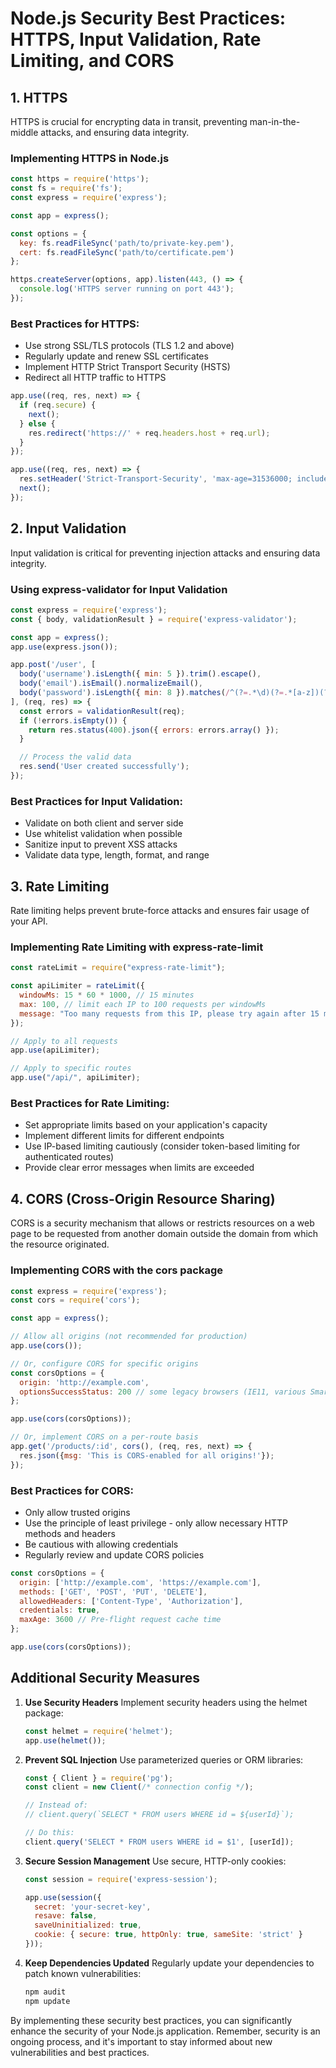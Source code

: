 # Node.js Security Best Practices: HTTPS, Input Validation, Rate Limiting, and CORS

## 1. HTTPS

HTTPS is crucial for encrypting data in transit, preventing man-in-the-middle attacks, and ensuring data integrity.

### Implementing HTTPS in Node.js

```javascript
const https = require('https');
const fs = require('fs');
const express = require('express');

const app = express();

const options = {
  key: fs.readFileSync('path/to/private-key.pem'),
  cert: fs.readFileSync('path/to/certificate.pem')
};

https.createServer(options, app).listen(443, () => {
  console.log('HTTPS server running on port 443');
});
```

### Best Practices for HTTPS:
- Use strong SSL/TLS protocols (TLS 1.2 and above)
- Regularly update and renew SSL certificates
- Implement HTTP Strict Transport Security (HSTS)
- Redirect all HTTP traffic to HTTPS

```javascript
app.use((req, res, next) => {
  if (req.secure) {
    next();
  } else {
    res.redirect('https://' + req.headers.host + req.url);
  }
});

app.use((req, res, next) => {
  res.setHeader('Strict-Transport-Security', 'max-age=31536000; includeSubDomains; preload');
  next();
});
```

## 2. Input Validation

Input validation is critical for preventing injection attacks and ensuring data integrity.

### Using express-validator for Input Validation

```javascript
const express = require('express');
const { body, validationResult } = require('express-validator');

const app = express();
app.use(express.json());

app.post('/user', [
  body('username').isLength({ min: 5 }).trim().escape(),
  body('email').isEmail().normalizeEmail(),
  body('password').isLength({ min: 8 }).matches(/^(?=.*\d)(?=.*[a-z])(?=.*[A-Z])(?=.*[^a-zA-Z0-9]).{8,}$/, "i")
], (req, res) => {
  const errors = validationResult(req);
  if (!errors.isEmpty()) {
    return res.status(400).json({ errors: errors.array() });
  }

  // Process the valid data
  res.send('User created successfully');
});
```

### Best Practices for Input Validation:
- Validate on both client and server side
- Use whitelist validation when possible
- Sanitize input to prevent XSS attacks
- Validate data type, length, format, and range

## 3. Rate Limiting

Rate limiting helps prevent brute-force attacks and ensures fair usage of your API.

### Implementing Rate Limiting with express-rate-limit

```javascript
const rateLimit = require("express-rate-limit");

const apiLimiter = rateLimit({
  windowMs: 15 * 60 * 1000, // 15 minutes
  max: 100, // limit each IP to 100 requests per windowMs
  message: "Too many requests from this IP, please try again after 15 minutes"
});

// Apply to all requests
app.use(apiLimiter);

// Apply to specific routes
app.use("/api/", apiLimiter);
```

### Best Practices for Rate Limiting:
- Set appropriate limits based on your application's capacity
- Implement different limits for different endpoints
- Use IP-based limiting cautiously (consider token-based limiting for authenticated routes)
- Provide clear error messages when limits are exceeded

## 4. CORS (Cross-Origin Resource Sharing)

CORS is a security mechanism that allows or restricts resources on a web page to be requested from another domain outside the domain from which the resource originated.

### Implementing CORS with the cors package

```javascript
const express = require('express');
const cors = require('cors');

const app = express();

// Allow all origins (not recommended for production)
app.use(cors());

// Or, configure CORS for specific origins
const corsOptions = {
  origin: 'http://example.com',
  optionsSuccessStatus: 200 // some legacy browsers (IE11, various SmartTVs) choke on 204
};

app.use(cors(corsOptions));

// Or, implement CORS on a per-route basis
app.get('/products/:id', cors(), (req, res, next) => {
  res.json({msg: 'This is CORS-enabled for all origins!'});
});
```

### Best Practices for CORS:
- Only allow trusted origins
- Use the principle of least privilege - only allow necessary HTTP methods and headers
- Be cautious with allowing credentials
- Regularly review and update CORS policies

```javascript
const corsOptions = {
  origin: ['http://example.com', 'https://example.com'],
  methods: ['GET', 'POST', 'PUT', 'DELETE'],
  allowedHeaders: ['Content-Type', 'Authorization'],
  credentials: true,
  maxAge: 3600 // Pre-flight request cache time
};

app.use(cors(corsOptions));
```

## Additional Security Measures

1. **Use Security Headers**
   Implement security headers using the helmet package:

   ```javascript
   const helmet = require('helmet');
   app.use(helmet());
   ```

2. **Prevent SQL Injection**
   Use parameterized queries or ORM libraries:

   ```javascript
   const { Client } = require('pg');
   const client = new Client(/* connection config */);

   // Instead of:
   // client.query(`SELECT * FROM users WHERE id = ${userId}`);

   // Do this:
   client.query('SELECT * FROM users WHERE id = $1', [userId]);
   ```

3. **Secure Session Management**
   Use secure, HTTP-only cookies:

   ```javascript
   const session = require('express-session');

   app.use(session({
     secret: 'your-secret-key',
     resave: false,
     saveUninitialized: true,
     cookie: { secure: true, httpOnly: true, sameSite: 'strict' }
   }));
   ```

4. **Keep Dependencies Updated**
   Regularly update your dependencies to patch known vulnerabilities:

   ```bash
   npm audit
   npm update
   ```

By implementing these security best practices, you can significantly enhance the security of your Node.js application. Remember, security is an ongoing process, and it's important to stay informed about new vulnerabilities and best practices.
